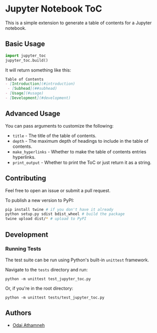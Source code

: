 # Jupyter Notebook ToC

This is a simple extension to generate a table of contents for a Jupyter notebook.

## Basic Usage

```python
import jupyter_toc
jupyter_toc.build()
```

It will return something like this:

```markdown
Table of Contents
- [Introduction](#introduction)
 - [Subhead](##subhead)
- [Usage](#usage)
- [Development](#development)
```

## Advanced Usage

You can pass arguments to customize the following:

- `title` - The title of the table of contents.
- `depth` - The maximum depth of headings to include in the table of contents.
- `make_hyperlinks` - Whether to make the table of contents entries hyperlinks.
- `print_output` - Whether to print the ToC or just return it as a string.

## Contributing

Feel free to open an issue or submit a pull request.

To publish a new version to PyPI:
```bash
pip install twine # if you don't have it already
python setup.py sdist bdist_wheel # build the package
twine upload dist/* # upload to PyPI
```

## Development

### Running Tests

The test suite can be run using Python's built-in `unittest` framework.

Navigate to the `tests` directory and run:

```
python -m unittest test_jupyter_toc.py
```

Or, if you're in the root directory:

```
python -m unittest tests/test_jupyter_toc.py
```

## Authors

 - [Odai Athamneh](https://github.com/heyodai)

